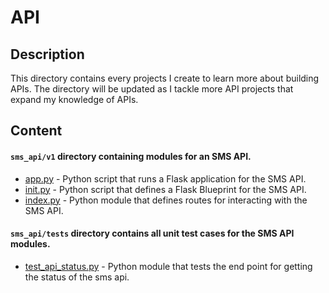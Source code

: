 # API

## Description
This directory contains every projects I create to learn more about building APIs.
The directory will be updated as I tackle more API projects that expand my knowledge of APIs.

## Content

#### `sms_api/v1` directory containing modules for an SMS API.

- [app.py](sms_api/v1/messages/app.py) - Python script that runs a Flask application for the SMS API.
- [init.py](sms_api/v1/messages/views/__init__.py) - Python script that defines a Flask Blueprint for the SMS API.
- [index.py](sms_api/v1/messages/views/index.py) - Python module that defines routes for interacting with the SMS API.

#### `sms_api/tests` directory contains all unit test cases for the SMS API modules.

- [test_api_status.py](sms_api/tests/test_api_status.py) - Python module that tests the end point for getting the status of the sms api.

